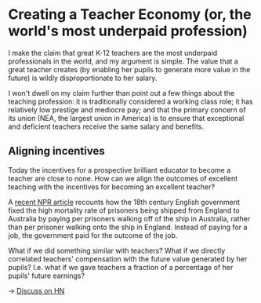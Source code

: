 Creating a Teacher Economy (or, the world's most underpaid profession)
======================================================================

I make the claim that great K-12 teachers are the most underpaid professionals
in the world, and my argument is simple. The value that a great teacher creates
(by enabling her pupils to generate more value in the future) is wildly
disproportionate to her salary.

I won't dwell on my claim further than point out a few things about the teaching
profession: it is traditionally considered a working class role; it has relatively
low prestige and mediocre pay; and that the primary concern of its union (NEA,
the largest union in America) is to ensure that exceptional and deficient teachers
receive the same salary and benefits.

Aligning incentives
-------------------

Today the incentives for a prospective brilliant educator to become a teacher are
close to none. How can we align the outcomes of excellent teaching with the
incentives for becoming an excellent teacher?

A [recent NPR article] recounts how the 18th century English government fixed the
high mortality rate of prisoners being shipped from England to Australia by
paying per prisoners walking off of the ship in Australia, rather than per
prisoner walking onto the ship in England. Instead of paying for a job, the
government paid for the outcome of the job.

What if we did something similar with teachers? What if we directly correlated
teachers' compensation with the future value generated by her pupils? I.e. what
if we gave teachers a fraction of a percentage of her pupils' future earnings?

 -> [Discuss on HN]

[recent NPR article]:http://www.npr.org/blogs/money/2010/09/09/129757852/pop-quiz-how-do-you-stop-sea-captains-from-killing-their-passengers

[Discuss on HN]:http://news.ycombinator.com/item?id=1852302